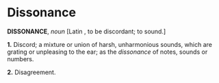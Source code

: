 # Dissonance

**DISSONANCE**, _noun_ \[Latin , to be discordant; to sound.\]

**1.** Discord; a mixture or union of harsh, unharmonious sounds, which are grating or unpleasing to the ear; as the _dissonance_ of notes, sounds or numbers.

**2.** Disagreement.